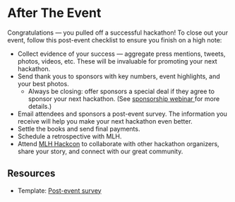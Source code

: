 # After The Event



Congratulations — you pulled off a successful hackathon! To close out your event, follow this post-event checklist to ensure you finish on a high note:

* Collect evidence of your success — aggregate press mentions, tweets, photos, videos, etc. These will be invaluable for promoting your next hackathon.
* Send thank yous to sponsors with key numbers, event highlights, and your best photos.
  * Always be closing: offer sponsors a special deal if they agree to sponsor your next hackathon. \(See [sponsorship webinar ](https://www.youtube.com/watch?v=QI9NVe2wA5w)for more details.\)
* Email attendees and sponsors a post-event survey. The information you receive will help you make your next hackathon even better.
* Settle the books and send final payments.
* Schedule a retrospective with MLH.
* Attend [MLH Hackcon](https://hackcon.mlh.io/) to collaborate with other hackathon organizers, share your story, and connect with our great community.

## Resources

* Template: [Post-event survey ](https://docs.google.com/a/majorleaguehacking.com/file/d/0B6RXFVhdoM-5aFRXOC1jTHM4TUE/edit)

